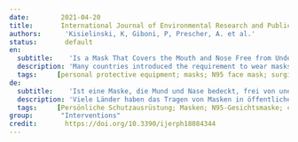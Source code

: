 ```yaml
---
date:        2021-04-20
title:       International Journal of Environmental Research and Public Health
authors:      'Kisielinski, K, Giboni, P, Prescher, A. et al.'
status:       default
en:
  subtitle:    'Is a Mask That Covers the Mouth and Nose Free from Undesirable Side Effects in Everyday Use and Free of Potential Hazards?'
  description: 'Many countries introduced the requirement to wear masks in public spaces for containing SARS-CoV-2 making it commonplace in 2020. Up until now, there has been no comprehensive investigation as to the adverse health effects masks can cause. The aim was to find, test, evaluate and compile scientifically proven related side effects of wearing masks. For a quantitative evaluation, 44 mostly experimental studies were referenced, and for a substantive evaluation, 65 publications were found. The literature revealed relevant adverse effects of masks in numerous disciplines. In this paper, we refer to the psychological and physical deterioration as well as multiple symptoms described because of their consistent, recurrent and uniform presentation from different disciplines as a Mask-Induced Exhaustion Syndrome (MIES). We objectified evaluation evidenced changes in respiratory physiology of mask wearers with significant correlation of O2 drop and fatigue (p < 0.05), a clustered co-occurrence of respiratory impairment and O2 drop (67%), N95 mask and CO2 rise (82%), N95 mask and O2 drop (72%), N95 mask and headache (60%), respiratory impairment and temperature rise (88%), but also temperature rise and moisture (100%) under the masks. Extended mask-wearing by the general population could lead to relevant effects and consequences in many medical fields.'
  tags:     [personal protective equipment; masks; N95 face mask; surgical mask; risk; adverse effects; long-term adverse effects; contraindications; health risk assessment; hypercapnia; hypoxia; headache; dyspnea; physical exertion; MIES syndrome]
de: 
  subtitle:    'Ist eine Maske, die Mund und Nase bedeckt, frei von unerwünschten Nebenwirkungen im täglichen Gebrauch und frei von potenziellen Gefahren?'
  description: 'Viele Länder haben das Tragen von Masken in öffentlichen Räumen eingeführt, um SARS-CoV-2 einzudämmen, so dass dies im Jahr 2020 allgemein üblich sein wird. Bislang gab es keine umfassende Untersuchung über die gesundheitlichen Auswirkungen, die Masken verursachen können. Ziel war es, wissenschaftlich belegte Nebenwirkungen des Tragens von Masken zu finden, zu testen, zu bewerten und zusammenzustellen. Für eine quantitative Auswertung wurden 44 meist experimentelle Studien herangezogen, für eine inhaltliche Auswertung wurden 65 Publikationen gefunden. Die Literatur ergab relevante unerwünschte Wirkungen von Masken in zahlreichen Disziplinen. In dieser Arbeit bezeichnen wir die psychischen und physischen Beeinträchtigungen sowie die vielfältigen Symptome, die aufgrund ihres konsistenten, wiederkehrenden und einheitlichen Auftretens in verschiedenen Disziplinen beschrieben werden, als Maskeninduziertes Erschöpfungssyndrom (MIES). Die von uns durchgeführte objektive Bewertung ergab Veränderungen in der Atmungsphysiologie von Maskenträgern mit einer signifikanten Korrelation von O2-Abfall und Müdigkeit (p < 0,05), einem gehäuften gemeinsamen Auftreten von Beeinträchtigung der Atmung und O2-Abfall (67 %), N95-Maske und CO2-Anstieg (82 %), N95-Maske und O2-Abfall (72 %), N95-Maske und Kopfschmerzen (60 %), Beeinträchtigung der Atmung und Temperaturanstieg (88 %), aber auch Temperaturanstieg und Feuchtigkeit (100 %) unter den Masken. Erweitertes Maskentragen durch die Allgemeinbevölkerung könnte zu relevanten Auswirkungen und Folgen in vielen medizinischen Bereichen führen.'
  tags:     [Persönliche Schutzausrüstung; Masken; N95-Gesichtsmaske; chirurgische Maske; Risiko; unerwünschte Wirkungen; langfristige unerwünschte Wirkungen; Kontraindikationen; Bewertung des Gesundheitsrisikos; Hyperkapnie; Hypoxie; Kopfschmerzen; Dyspnoe; körperliche Anstrengung; MIES-Syndrom]
group:       "Interventions"
credit:       https://doi.org/10.3390/ijerph18084344
---
```

